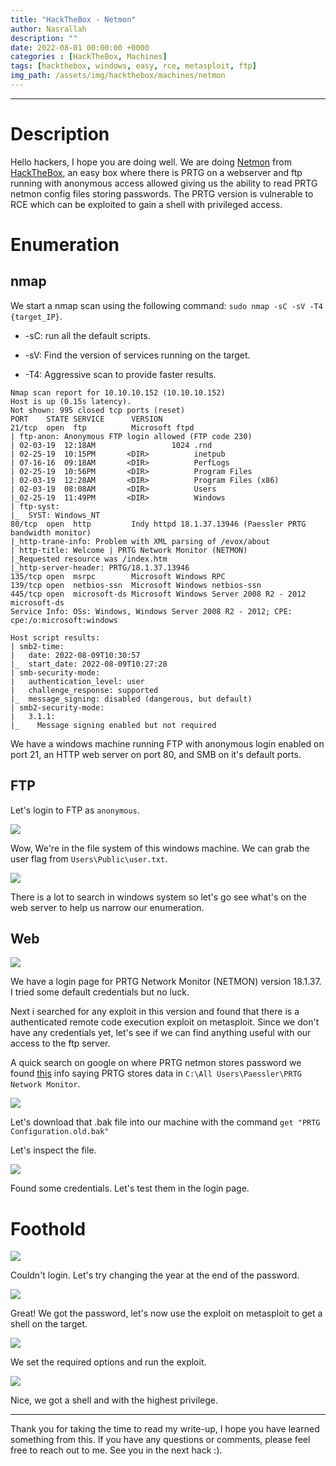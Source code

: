 ```yaml
---
title: "HackTheBox - Netmon"
author: Nasrallah
description: ""
date: 2022-08-01 00:00:00 +0000
categories : [HackTheBox, Machines]
tags: [hackthebox, windows, easy, rce, metasploit, ftp]
img_path: /assets/img/hackthebox/machines/netmon
---
```


<div align="center"> <script src="https://www.hackthebox.eu/badge/565048"></script> </div>

---


# **Description**

Hello hackers, I hope you are doing well. We are doing [Netmon](https://app.hackthebox.com/machines/Netmon) from [HackTheBox](https://www.hackthebox.com), an easy box where there is PRTG on a webserver and ftp running with anonymous access allowed giving us the ability to read PRTG netmon config files storing passwords. The PRTG version is vulnerable to RCE which can be exploited to gain a shell with privileged access.

# **Enumeration**

## nmap

We start a nmap scan using the following command: `sudo nmap -sC -sV -T4 {target_IP}`.

- -sC: run all the default scripts.

- -sV: Find the version of services running on the target.

- -T4: Aggressive scan to provide faster results.

```terminal
Nmap scan report for 10.10.10.152 (10.10.10.152)
Host is up (0.15s latency).
Not shown: 995 closed tcp ports (reset)       
PORT    STATE SERVICE      VERSION
21/tcp  open  ftp          Microsoft ftpd                                                                                                                     
| ftp-anon: Anonymous FTP login allowed (FTP code 230)      
| 02-03-19  12:18AM                 1024 .rnd
| 02-25-19  10:15PM       <DIR>          inetpub
| 07-16-16  09:18AM       <DIR>          PerfLogs          
| 02-25-19  10:56PM       <DIR>          Program Files
| 02-03-19  12:28AM       <DIR>          Program Files (x86)
| 02-03-19  08:08AM       <DIR>          Users
|_02-25-19  11:49PM       <DIR>          Windows
| ftp-syst: 
|_  SYST: Windows_NT
80/tcp  open  http         Indy httpd 18.1.37.13946 (Paessler PRTG bandwidth monitor)
|_http-trane-info: Problem with XML parsing of /evox/about
| http-title: Welcome | PRTG Network Monitor (NETMON)
|_Requested resource was /index.htm
|_http-server-header: PRTG/18.1.37.13946
135/tcp open  msrpc        Microsoft Windows RPC
139/tcp open  netbios-ssn  Microsoft Windows netbios-ssn
445/tcp open  microsoft-ds Microsoft Windows Server 2008 R2 - 2012 microsoft-ds 
Service Info: OSs: Windows, Windows Server 2008 R2 - 2012; CPE: cpe:/o:microsoft:windows

Host script results:
| smb2-time: 
|   date: 2022-08-09T10:30:57
|_  start_date: 2022-08-09T10:27:28
| smb-security-mode: 
|   authentication_level: user
|   challenge_response: supported
|_  message_signing: disabled (dangerous, but default)
| smb2-security-mode: 
|   3.1.1: 
|_    Message signing enabled but not required
```

We have a windows machine running FTP with anonymous login enabled on port 21, an HTTP web server on port 80, and SMB on it's default ports.

## FTP

Let's login to FTP as `anonymous`.

![](1.png)

Wow, We're in the file system of this windows machine. We can grab the user flag from `Users\Public\user.txt`.

![](2.png)

There is a lot to search in windows system so let's go see what's on the web server to help us narrow our enumeration.

## Web

![](3.png)

We have a login page for PRTG Network Monitor (NETMON) version 18.1.37. I tried some default credentials but no luck.

Next i searched for any exploit in this version and found that there is a authenticated remote code execution exploit on metasploit. Since we don't have any credentials yet, let's see if we can find anything useful with our access to the ftp server.

A quick search on google on where PRTG netmon stores password we found [this](https://kb.paessler.com/en/topic/463-how-and-where-does-prtg-store-its-data) info saying PRTG stores data in `C:\All Users\Paessler\PRTG Network Monitor`.

![](4.png)

Let's download that .bak file into our machine with the command `get "PRTG Configuration.old.bak"`

Let's inspect the file.

![](5.png)

Found some credentials. Let's test them in the login page.

# **Foothold**

![](6.png)

Couldn't login. Let's try changing the year at the end of the password.

![](7.png)

Great! We got the password, let's now use the exploit on metasploit to get a shell on the target.

![](8.png)

We set the required options and run the exploit.

![](9.png)

Nice, we got a shell and with the highest privilege.

---

Thank you for taking the time to read my write-up, I hope you have learned something from this. If you have any questions or comments, please feel free to reach out to me. See you in the next hack :).
